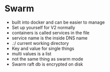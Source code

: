 # Swarm

- built into docker and can be easier to manage
- Set up yourself for V2 normally
- containers is called services in the file
- service name is the inside DNS name
- .:/ current working directory
- Key and value for single things
- multi values is a list
- not the same thing as swarm mode
- Swarm raft db is encrypted on disk
